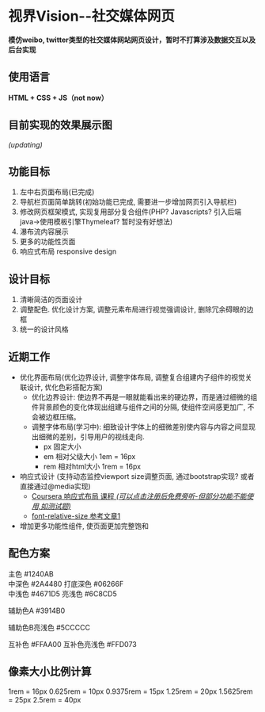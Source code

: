 # 视界Vision--社交媒体网页 
**模仿weibo, twitter类型的社交媒体网站网页设计，暂时不打算涉及数据交互以及后台实现**

## 使用语言
**HTML + CSS + JS（not now）**

## 目前实现的效果展示图
_(updating)_

## 功能目标
1. 左中右页面布局(已完成)
3. 导航栏页面简单跳转(初始功能已完成, 需要进一步增加网页引入导航栏)
4. 修改网页框架模式, 实现复用部分复合组件(PHP? Javascripts? 引入后端java->使用模板引擎Thymeleaf? 暂时没有好想法)
5. 瀑布流内容展示
6. 更多的功能性页面
7. 响应式布局 responsive design

## 设计目标
1. 清晰简洁的页面设计
2. 调整配色. 优化设计方案, 调整元素布局进行视觉强调设计, 删除冗余碍眼的边框
3. 统一的设计风格

## 近期工作
- 优化界面布局(优化边界设计, 调整字体布局, 调整复合组建内子组件的视觉关联设计, 优化色彩搭配方案)
  - 优化边界设计: 使边界不再是一眼就能看出来的硬边界，而是通过细微的组件背景颜色的变化体现出组建与组件之间的分隔, 使组件空间感更加广, 不会被边框压缩。
  - 调整字体布局(学习中): 细致设计字体上的细微差别使内容与内容之间显现出细微的差别，引导用户的视线走向. 
    - px 固定大小 
    - em 相对父级大小 1em = 16px
    - rem 相对html大小 1rem = 16px 
- 响应式设计 (支持动态监控viewport size调整页面, 通过bootstrap实现? 或者直接通过@media实现) 
  - [Coursera 响应式布局 课程 _(可以点击注册后免费旁听-但部分功能不能使用,如测试题)_](https://www.coursera.org/learn/responsivedesign?specialization=web-design)
  - [font-relative-size 参考文章1](https://www.sitepoint.com/understanding-responsive-web-design-how-to-manage-fonts/)
- 增加更多功能性组件, 使页面更加完整饱和

## 配色方案
<!-- https://www.chinavid.com/color.html -->
<!-- #1240AB -->
<!-- 互补色方案 Angle 30 -->
主色 #1240AB	
中深色 #2A4480	
打底深色 #06266F	
中浅色 #4671D5	
亮浅色 #6C8CD5


辅助色A #3914B0

辅助色B亮浅色 #5CCCCC

互补色 #FFAA00
互补色亮浅色 #FFD073

## 像素大小比例计算
1rem = 16px
0.625rem = 10px 
0.9375rem = 15px 
1.25rem = 20px
1.5625rem = 25px 
2.5rem = 40px